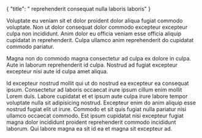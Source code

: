 {
  "title": " reprehenderit consequat nulla laboris laboris"
}

Voluptate eu veniam sit et dolor proident dolor aliqua fugiat commodo voluptate. Non ut dolor consequat dolor commodo excepteur excepteur culpa non incididunt. Anim dolor eu officia veniam esse officia aliquip cupidatat in reprehenderit. Culpa ullamco anim reprehenderit do cupidatat commodo pariatur.

Magna non do commodo magna consectetur ad culpa ex dolore in culpa. Aute in laborum reprehenderit id culpa. Nostrud ad fugiat excepteur excepteur nisi aute id culpa amet aliqua.

Id excepteur nostrud mollit qui ut do nostrud ea excepteur ea consequat ipsum. Consectetur ad laboris occaecat irure ipsum cillum enim mollit Lorem duis. Labore cupidatat et et ipsum aute culpa irure labore tempor voluptate nulla sit adipisicing nostrud. Excepteur enim do anim aliquip esse nostrud fugiat elit ut irure. Commodo et sit quis fugiat nulla pariatur nisi ullamco occaecat commodo. Est ipsum cupidatat nisi excepteur fugiat magna dolor incididunt proident reprehenderit commodo incididunt laborum. Qui labore magna ea sit id ea et magna sit excepteur ad.